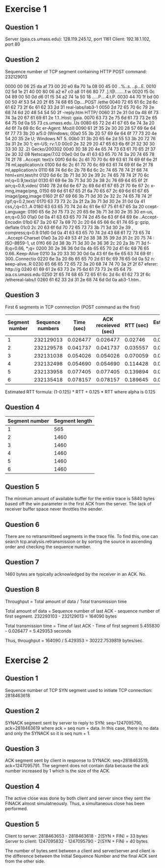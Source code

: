 # Exercise 1

## Question 1

Server (gaia.cs.umass.edu): 128.119.245.12, port 1161 
Client: 192.18.1.102, port 80

## Question 2

Sequence number of TCP segment containing HTTP POST command: 232129013

0000   00 06 25 da af 73 00 20 e0 8a 70 1a 08 00 45 00   ..%..s. ..p...E.
0010   02 5d 1e 21 40 00 80 06 a2 e7 c0 a8 01 66 80 77   .].!@........f.w
0020   f5 0c 04 89 00 50 0d d6 01 f5 34 a2 74 1a 50 18   .....P....4.t.P.
0030   44 70 1f bd 00 00 50 4f 53 54 20 2f 65 74 68 65   Dp....POST /ethe
0040   72 65 61 6c 2d 6c 61 62 73 2f 6c 61 62 33 2d 31   real-labs/lab3-1
0050   2d 72 65 70 6c 79 2e 68 74 6d 20 48 54 54 50 2f   -reply.htm HTTP/
0060   31 2e 31 0d 0a 48 6f 73 74 3a 20 67 61 69 61 2e   1.1..Host: gaia.
0070   63 73 2e 75 6d 61 73 73 2e 65 64 75 0d 0a 55 73   cs.umass.edu..Us
0080   65 72 2d 41 67 65 6e 74 3a 20 4d 6f 7a 69 6c 6c   er-Agent: Mozill
0090   61 2f 35 2e 30 20 28 57 69 6e 64 6f 77 73 3b 20   a/5.0 (Windows; 
00a0   55 3b 20 57 69 6e 64 6f 77 73 20 4e 54 20 35 2e   U; Windows NT 5.
00b0   31 3b 20 65 6e 2d 55 53 3b 20 72 76 3a 31 2e 30   1; en-US; rv:1.0
00c0   2e 32 29 20 47 65 63 6b 6f 2f 32 30 30 33 30 32   .2) Gecko/200302
00d0   30 38 20 4e 65 74 73 63 61 70 65 2f 37 2e 30 32   08 Netscape/7.02
00e0   0d 0a 41 63 63 65 70 74 3a 20 74 65 78 74 2f 78   ..Accept: text/x
00f0   6d 6c 2c 61 70 70 6c 69 63 61 74 69 6f 6e 2f 78   ml,application/x
0100   6d 6c 2c 61 70 70 6c 69 63 61 74 69 6f 6e 2f 78   ml,application/x
0110   68 74 6d 6c 2b 78 6d 6c 2c 74 65 78 74 2f 68 74   html+xml,text/ht
0120   6d 6c 3b 71 3d 30 2e 39 2c 74 65 78 74 2f 70 6c   ml;q=0.9,text/pl
0130   61 69 6e 3b 71 3d 30 2e 38 2c 76 69 64 65 6f 2f   ain;q=0.8,video/
0140   78 2d 6d 6e 67 2c 69 6d 61 67 65 2f 70 6e 67 2c   x-mng,image/png,
0150   69 6d 61 67 65 2f 6a 70 65 67 2c 69 6d 61 67 65   image/jpeg,image
0160   2f 67 69 66 3b 71 3d 30 2e 32 2c 74 65 78 74 2f   /gif;q=0.2,text/
0170   63 73 73 2c 2a 2f 2a 3b 71 3d 30 2e 31 0d 0a 41   css,*/*;q=0.1..A
0180   63 63 65 70 74 2d 4c 61 6e 67 75 61 67 65 3a 20   ccept-Language: 
0190   65 6e 2d 75 73 2c 20 65 6e 3b 71 3d 30 2e 35 30   en-us, en;q=0.50
01a0   0d 0a 41 63 63 65 70 74 2d 45 6e 63 6f 64 69 6e   ..Accept-Encodin
01b0   67 3a 20 67 7a 69 70 2c 20 64 65 66 6c 61 74 65   g: gzip, deflate
01c0   2c 20 63 6f 6d 70 72 65 73 73 3b 71 3d 30 2e 39   , compress;q=0.9
01d0   0d 0a 41 63 63 65 70 74 2d 43 68 61 72 73 65 74   ..Accept-Charset
01e0   3a 20 49 53 4f 2d 38 38 35 39 2d 31 2c 20 75 74   : ISO-8859-1, ut
01f0   66 2d 38 3b 71 3d 30 2e 36 36 2c 20 2a 3b 71 3d   f-8;q=0.66, *;q=
0200   30 2e 36 36 0d 0a 4b 65 65 70 2d 41 6c 69 76 65   0.66..Keep-Alive
0210   3a 20 33 30 30 0d 0a 43 6f 6e 6e 65 63 74 69 6f   : 300..Connectio
0220   6e 3a 20 6b 65 65 70 2d 61 6c 69 76 65 0d 0a 52   n: keep-alive..R
0230   65 66 65 72 65 72 3a 20 68 74 74 70 3a 2f 2f 67   eferer: http://g
0240   61 69 61 2e 63 73 2e 75 6d 61 73 73 2e 65 64 75   aia.cs.umass.edu
0250   2f 65 74 68 65 72 65 61 6c 2d 6c 61 62 73 2f 6c   /ethereal-labs/l
0260   61 62 33 2d 31 2e 68 74 6d 0d 0a                  ab3-1.htm..

## Question 3

First 6 segments in TCP connnection (POST command as the first)

|Segment number |Sequence numbers |Time (sec) |ACK receieved (sec)|RTT (sec) | Estimated RTT|
|--- | --- | --- | --- | --- | ---|
|1|232129013|0.026477|0.026477|0.02746|0.02746|
|2|232129578|0.041737|0.041737|0.035557|0.02847|
|3|232131038|0.054026|0.054026|0.070059|0.03367|
|4|232132498|0.054690|0.054690|0.114428|0.04376|
|5|232133958|0.077405|0.077405|0.139894|0.05578|
|6|232135418|0.078157|0.078157|0.189645|0.07251|

Estimated RTT formula: (1-0.125) * RTT + 0.125 * RTT where alpha is 0.125


## Question 4

|Segment number | Segment length|
|--- | ---|
|1|565|
|2|1460|
|3|1460|
|4|1460|
|5|1460|
|6|1460|

## Question 5

The minimum amount of available buffer for the entire trace is 5840 bytes based off the win parameter in the first ACK from the server. The lack of receiver buffer space never throttles the sender.

## Question 6

There are no retransmitteed segments in the trace file. To find this, one can search tcp.analysis.retransmission or by sorting the source in ascending order and checking the sequence number.

## Question 7

1460 bytes are typically acknowledged by the receiver in an ACK. No.

## Question 8

Throughput = Total amount of data / Total transmission time

Total amount of data = Sequence number of last ACK - sequence number of first segment.
232293103 - 232129013 = 164090 bytes

Total transmission time = Time of last ACK - Time of first segment
5.455830 - 0.026477 = 5.429353 seconds

Thus, throughput = 164090 / 5.429353 = 30222.7539819 bytes/sec.

# Exercise 2

## Question 1

Sequence number of TCP SYN segment used to initiate TCP connection: 2818463618

## Question 2

SYNACK segment sent by server to reply to SYN: seq=1247095790, ack=2818463619 where ack = seq num + data. In this case, there is no data and only the SYNACK so it is seq num + 1.

## Question 3

ACK segment sent by client in response to SYNACK: seq=2818463519, ack=1247095791. The segment does not contain data because the ack number increased by 1 which is the size of the ACK.

## Question 4

The active close was done by both client and server since they sent the FINACK almost simulatneously. Thus, a simultaneous close has been performed.

## Question 5

Client to server: 2818463653 - 2818463618 - 2(SYN + FIN) = 33 bytes
Server to client: 1247095832 - 1247095790 - 2(SYN + FIN) = 40 bytes

The number of bytes sent between a client and server/server and client is the difference between the Initial Sequence Number and the final ACK sent from the other side.
